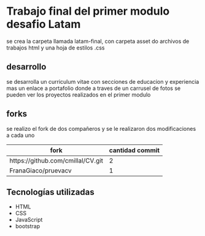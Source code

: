 <h1>Trabajo final del primer modulo desafio Latam</h1>

<p>se crea la carpeta llamada latam-final, con carpeta asset do archivos de trabajos html y una hoja de estilos .css</p>

<h2>desarrollo</h2>
<p>se desarrolla un curriculum vitae con secciones de educacion y experiencia mas un enlace a portafolio donde a traves de 
  un carrusel de fotos se pueden ver los proyectos realizados en el primer modulo
</p>

<h2>forks</h2>
<p>se realizo el fork de dos compañeros y se le realizaron dos modificaciones a cada uno </p>

<table>
  <thead>
      <tr>
          <th>fork</th>
          <th>cantidad commit</th>
      </tr>
  </thead>
  <tbody>
      <tr>
          <td>https://github.com/cmillal/CV.git</td>
          <td>2</td>
      </tr>
      <tr>
          <td>FranaGiaco/pruevacv</td>
          <td>1</td>
      </tr>
  </tbody>
</table>

## Tecnologías utilizadas

- HTML
- CSS
- JavaScript
- bootstrap

